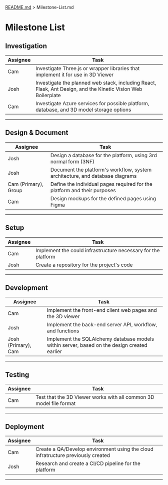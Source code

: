 [README.md](../README.md) > Milestone-List.md

# Milestone List

## Investigation

| Assignee | Task |
| -------- | ---- |
| Cam | Investigate Three.js or wrapper libraries that implement it for use in 3D Viewer |
| Josh | Investigate the planned web stack, including React, Flask, Ant Design, and the Kinetic Vision Web Boilerplate |
| Cam | Investigate Azure services for possible platform, database, and 3D model storage options |

-----

## Design & Document

| Assignee | Task |
| -------- | ---- |
| Josh | Design a database for the platform, using 3rd normal form (3NF) |
| Josh | Document the platform's workflow, system architecture, and database diagrams |
| Cam (Primary), Group | Define the individual pages required for the platform and their purposes |
| Cam | Design mockups for the defined pages using Figma |

-----

## Setup

| Assignee | Task |
| -------- | ---- |
| Cam | Implement the could infrastructure necessary for the platform |
| Josh | Create a repository for the project's code |

-----

## Development

| Assignee | Task |
| -------- | ---- |
| Cam | Implement the front-end client web pages and the 3D viewer |
| Josh | Implement the back-end server API, workflow, and functions |
| Josh (Primary), Cam | Implement the SQLAlchemy database models within server, based on the design created earlier |

-----

## Testing

| Assignee | Task |
| -------- | ---- |
| Cam | Test that the 3D Viewer works with all common 3D model file format |

-----

## Deployment

| Assignee | Task |
| -------- | ---- |
| Cam | Create a QA/Develop environment using the cloud infratructure previously created |
| Josh | Research and create a CI/CD pipeline for the platform |

-----
